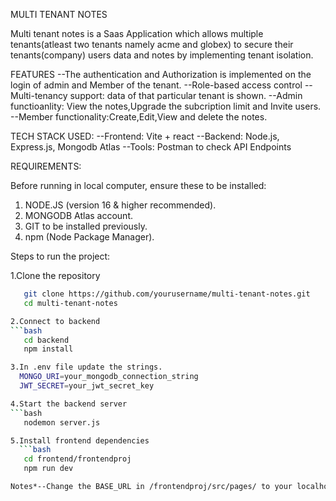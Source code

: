 MULTI TENANT NOTES

Multi tenant notes is a Saas Application which allows multiple tenants(atleast two tenants namely acme and globex) to secure their tenants(company) users data and notes by implementing tenant isolation.

FEATURES
--The authentication and Authorization is implemented on the login of admin and Member of the tenant.
--Role-based access control
--Multi-tenancy support: data of that particular tenant is shown.
--Admin functioanlity: View the notes,Upgrade the subcription limit and Invite users.
--Member functionality:Create,Edit,View and delete the notes.

TECH STACK USED:
--Frontend: Vite + react
--Backend: Node.js, Express.js, Mongodb Atlas
--Tools: Postman to check API Endpoints

REQUIREMENTS:

Before running in local computer, ensure these to be installed:
1. NODE.JS (version 16 & higher recommended).
2. MONGODB Atlas account.
3. GIT to be installed previously.
4. npm (Node Package Manager).

Steps to run the project:

1.Clone the repository
```bash
   git clone https://github.com/yourusername/multi-tenant-notes.git
   cd multi-tenant-notes

2.Connect to backend
```bash
   cd backend
   npm install

3.In .env file update the strings.
  MONGO_URI=your_mongodb_connection_string
  JWT_SECRET=your_jwt_secret_key

4.Start the backend server
```bash
   nodemon server.js

5.Install frontend dependencies
  ```bash
   cd frontend/frontendproj
   npm run dev

Notes*--Change the BASE_URL in /frontendproj/src/pages/ to your localhost server

  

   
